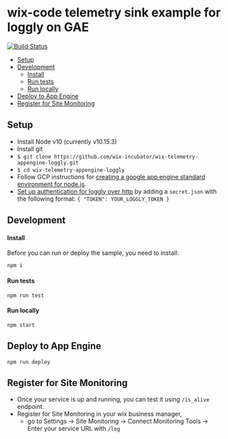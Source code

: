 # wix-code telemetry sink example for loggly on GAE

[![Build Status](https://travis-ci.org/wix-incubator/wix-telemetry-appengine-loggly.svg?branch=master)](https://travis-ci.org/wix-incubator/wix-telemetry-appengine-loggly)

  - [Setup](#setup)
  - [Development](#development)
    - [Install](#install)
    - [Run tests](#run-tests)
    - [Run locally](#run-locally)
  - [Deploy to App Engine](#deploy-to-app-engine)
  - [Register for Site Monitoring](#register-for-site-monitoring)


## Setup


- Install Node v10 (currently v10.15.3)
- Install git
- `$ git clone https://github.com/wix-incubator/wix-telemetry-appengine-loggly.git`
- `$ cd wix-telemetry-appengine-loggly`
- Follow GCP instructions for [creating a google app engine standard environment for node.js](https://cloud.google.com/appengine/docs/standard/nodejs/quickstart).
- [Set up authentication for loggly over http](https://www.loggly.com/docs/token-based-api-authentication/) by adding a `secret.json` with the following format: 
        ```
        {
          "TOKEN": YOUR_LOGGLY_TOKEN
        }
        ```
 

## Development

#### Install

Before you can run or deploy the sample, you need to install:

    npm i

#### Run tests

    npm run test
    
#### Run locally
    
    npm start

## Deploy to App Engine

    npm run deploy

## Register for Site Monitoring
- Once your service is up and running, you can test it using `/is_alive` endpoint.
- Register for Site Monitoring in your wix business manager, 
    - go to Settings -> Site Monitoring -> Connect Monitoring Tools -> Enter your service URL with `/log`